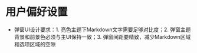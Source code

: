 # 用户偏好设置

- 弹窗UI设计要求：1. 亮色主题下Markdown文字需要足够对比度；2. 弹窗主题背景和前景色必须与主UI保持一致；3. 弹窗间距要精致，减少Markdown区域和选项区域的空隙

